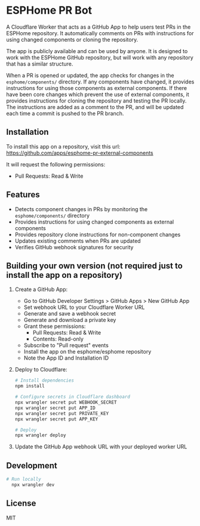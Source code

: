 # ESPHome PR Bot

A Cloudflare Worker that acts as a GitHub App to help users test PRs in the ESPHome repository. It automatically
comments on PRs with instructions for using changed components or cloning the repository.

The app is publicly available and can be used by anyone. It is designed to work with the ESPHome GitHub repository, but
will work with any repository that has a similar structure.

When a PR is opened or updated, the app checks for changes in the `esphome/components/` directory. If any components
have changed, it provides instructions for using those components as external components. If there have been core changes
which prevent the use of external components, it provides instructions for cloning the repository and testing the PR locally.
The instructions are added as a comment to the PR, and will be updated each time a commit is pushed to the PR branch.

## Installation

To install this app on a repository, visit this url: https://github.com/apps/esphome-pr-external-components

It will request the following permissions:
- Pull Requests: Read & Write

## Features

- Detects component changes in PRs by monitoring the `esphome/components/` directory
- Provides instructions for using changed components as external components
- Provides repository clone instructions for non-component changes
- Updates existing comments when PRs are updated
- Verifies GitHub webhook signatures for security

## Building your own version (not required just to install the app on a repository)

1. Create a GitHub App:
    - Go to GitHub Developer Settings > GitHub Apps > New GitHub App
    - Set webhook URL to your Cloudflare Worker URL
    - Generate and save a webhook secret
    - Generate and download a private key
    - Grant these permissions:
        - Pull Requests: Read & Write
        - Contents: Read-only
    - Subscribe to "Pull request" events
    - Install the app on the esphome/esphome repository
    - Note the App ID and Installation ID

2. Deploy to Cloudflare:
   ```bash
   # Install dependencies
   npm install

   # Configure secrets in Cloudflare dashboard
   npx wrangler secret put WEBHOOK_SECRET
   npx wrangler secret put APP_ID
   npx wrangler secret put PRIVATE_KEY
   npx wrangler secret put APP_KEY

   # Deploy
   npx wrangler deploy
   ```

3. Update the GitHub App webhook URL with your deployed worker URL

## Development

```bash
# Run locally
  npx wrangler dev
```

## License

MIT
